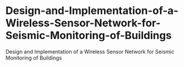 # Design-and-Implementation-of-a-Wireless-Sensor-Network-for-Seismic-Monitoring-of-Buildings
Design and Implementation of a Wireless Sensor Network for Seismic Monitoring of Buildings
